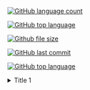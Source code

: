 [![GitHub language count](https://img.shields.io/github/languages/count/badges/shields.svg)](https://github.com/YuriyLisovskiy/TestRepo)

[![GitHub top language](https://img.shields.io/github/languages/top/badges/shields.svg)](https://github.com/YuriyLisovskiy/TestRepo)

[![Github file size](https://img.shields.io/github/size/webcaetano/craft/build/phaser-craft.min.js.svg)](https://github.com/YuriyLisovskiy/TestRepo)

[![GitHub last commit](https://img.shields.io/github/last-commit/google/skia.svg)](https://github.com/YuriyLisovskiy/TestRepo)

[![GitHub top language](https://img.shields.io/badge/language-C%2B%2B-red.svg)](https://github.com/YuriyLisovskiy/TestRepo)

<details>
    <summary>Title 1</summary>
    <p>Content 1 Content 1 Content 1 Content 1 Content 1</p>
</details>
